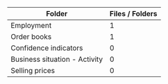 | Folder                        |   Files / Folders |
|-------------------------------|-------------------|
| Employment                    |                 1 |
| Order books                   |                 1 |
| Confidence indicators         |                 0 |
| Business situation - Activity |                 0 |
| Selling prices                |                 0 |
